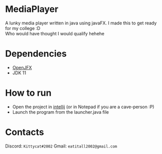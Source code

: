 # MediaPlayer
A lunky media player written in java using javaFX.
I made this to get ready for my college :D</br>
Who would have thought I would qualify hehehe</br>

# Dependencies
- [OpenJFX](https://openjfx.io/)
- JDK 11

# How to run
- Open the project in [intellij](https://www.jetbrains.com/idea/) (or in Notepad if you are a cave-person :P)
- Launch the program from the launcher.java file

# Contacts

Discord: `Kittycat#2002`
Gmail: `eatitall2002@gmail.com`
